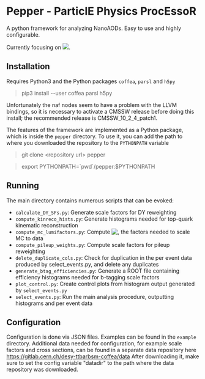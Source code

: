 # Pepper - ParticlE Physics ProcEssoR
A python framework for analyzing NanoAODs. Easy to use and highly configurable.

Currently focusing on <img src="https://latex.codecogs.com/gif.latex?\mathrm{t\bar{t}}\rightarrow\mathrm{ll\nu\nu}" />.

## Installation
Requires Python3 and the Python packages `coffea`, `parsl` and `h5py`

> pip3 install --user coffea parsl h5py

Unfortunately the naf nodes seem to have a problem with the LLVM bindings, so it is necessary to activate a CMSSW release before doing this install; the recommended release is CMSSW_10_2_4_patch1.

The features of the framework are implemented as a Python package, which is inside the `pepper` directory. To use it, you can add the path to where you downloaded the repository to the `PYTHONPATH` variable

> git clone \<repository url\> pepper

> export PYTHONPATH=\`pwd\`/pepper:$PYTHONPATH



## Running
The main directory contains numerous scripts that can be evoked:

 - `calculate_DY_SFs.py`: Generate scale factors for DY reweighting
 - `compute_kinreco_hists.py`: Generate histograms needed for top-quark kinematic reconstruction
 - `compute_mc_lumifactors.py`: Compute <img align="top" src="https://latex.codecogs.com/gif.latex?{\cal L}\sigma/\sum w_{\mathrm{gen}}" />, the factors needed to scale MC to data
 - `compute_pileup_weights.py`: Compute scale factors for pileup reweighting
 - `delete_duplicate_cols.py`: Check for duplication in the per event data produced by select_events.py, and delete any duplicates
 - `generate_btag_efficiencies.py`: Generate a ROOT file containing efficiency histograms needed for b-tagging scale factors
 - `plot_control.py`: Create control plots from histogram output generated by `select_events.py`
 - `select_events.py`: Run the main analysis procedure, outputting histograms and per event data



## Configuration
Configuration is done via JSON files. Examples can be found in the `example` directory. Additional data needed for configuration, for example scale factors and cross sections, can be found in a separate data repository here https://gitlab.cern.ch/desy-ttbarbsm-coffea/data
After downloading it, make sure to set the config variable "datadir" to the path where the data repository was downloaded.

